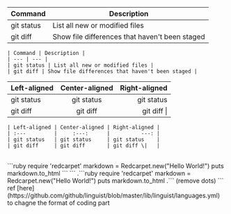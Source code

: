 | Command | Description |
| --- | --- |
| git status | List all new or modified files |
| git diff | Show file differences that haven't been staged |
```
| Command | Description |
| --- | --- |
| git status | List all new or modified files |
| git diff | Show file differences that haven't been staged |
```  
| Left-aligned | Center-aligned | Right-aligned |
| :---         |     :---:      |          ---: |
| git status   | git status     | git status    |
| git diff     | git diff       | git diff \|   |
```
| Left-aligned | Center-aligned | Right-aligned |
| :---         |     :---:      |          ---: |
| git status   | git status     | git status    |
| git diff     | git diff       | git diff \|   |
```  
<br/>
```ruby
require 'redcarpet'
markdown = Redcarpet.new("Hello World!")
puts markdown.to_html
```
```
.```ruby
require 'redcarpet'
markdown = Redcarpet.new("Hello World!")
puts markdown.to_html
.``` (remove dots)
```  
ref [here](https://github.com/github/linguist/blob/master/lib/linguist/languages.yml) to chagne the format of coding part
